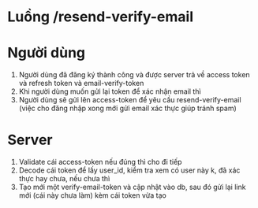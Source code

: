 # Luồng /resend-verify-email

# Người dùng
1. Người dùng đã đăng ký thành công và được server trả về access token và refresh token và email-verify-token
2. Khi người dùng muốn gửi lại token để xác nhận email thì 
3. Người dùng sẽ gửi lên access-token để yêu cầu resend-verify-email (việc cho đăng nhập xong mới gửi email xác thực giúp tránh spam)

# Server
1. Validate cái access-token nếu đúng thì cho đi tiếp
2. Decode cái token để lấy user_id, kiểm tra xem có user này k, đã xác thực hay chưa, nếu chưa thì 
3. Tạo mới một verify-email-token và cập nhật vào db, sau đó gửi lại link mới (cái này chưa làm) kèm cái token vừa tạo